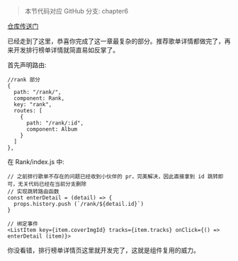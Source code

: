 > 本节代码对应 GitHub 分支: chapter6

[仓库传送门](https://github.com/sanyuan0704/react-cloud-music/tree/chapter6)

已经走到了这里，恭喜你完成了这一章最复杂的部分。推荐歌单详情都做完了，再来开发排行榜单详情就简直易如反掌了。

首先声明路由:

```
//rank 部分 
{
  path: "/rank/",
  component: Rank,
  key: "rank",
  routes: [
    {
      path: "/rank/:id",
      component: Album
    }
  ]
},

```

在 Rank/index.js 中:

```
// 之前排行歌单不存在的问题已经收到小伙伴的 pr，完美解决，因此直接拿到 id 跳转即可，无关代码已经在当前分支删除
// 实现跳转路由函数
const enterDetail = (detail) => {
  props.history.push (`/rank/${detail.id}`)
}

// 绑定事件
<ListItem key={item.coverImgId} tracks={item.tracks} onClick={() => enterDetail (item)}>

```

你没看错，排行榜单详情页这里就开发完了，这就是组件复用的威力。